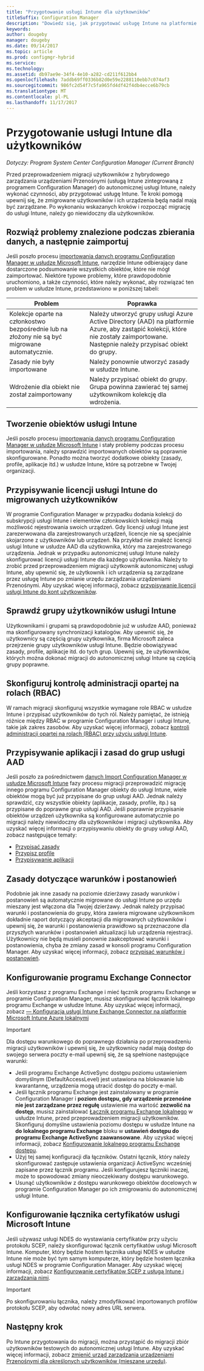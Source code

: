 ```yaml
---
title: "Przygotowanie usługi Intune dla użytkowników"
titleSuffix: Configuration Manager
description: "Dowiedz się, jak przygotować usługę Intune na platformie Azure do migracji użytkownika z hybrydowego zarządzania urządzeniami przenośnymi."
keywords: 
author: dougeby
manager: dougeby
ms.date: 09/14/2017
ms.topic: article
ms.prod: configmgr-hybrid
ms.service: 
ms.technology: 
ms.assetid: db97ae9e-34f4-4e10-a282-cd211f612bb4
ms.openlocfilehash: 7addb69ff0336b82d0e59e2288110ebb7c074af3
ms.sourcegitcommit: 986fc2d54f7c5fa965fd4df42f4db4ecce6b79cb
ms.translationtype: MT
ms.contentlocale: pl-PL
ms.lasthandoff: 11/17/2017
---
```

# <a name="prepare-intune-for-user-migration"></a>Przygotowanie usługi Intune dla użytkowników 

*Dotyczy: Program System Center Configuration Manager (Current Branch)*    

Przed przeprowadzeniem migracji użytkowników z hybrydowego zarządzania urządzeniami Przenośnymi (usługą Intune zintegrowaną z programem Configuration Manager) do autonomicznej usługi Intune, należy wykonać czynności, aby przygotować usługę Intune. Te kroki pomogą upewnij się, że zmigrowane użytkowników i ich urządzenia będą nadal mają być zarządzane. Po wykonaniu wskazanych kroków i rozpocząć migrację do usługi Intune, należy go niewidoczny dla użytkowników.  

## <a name="fix-issues-found-during-data-collection-and-import"></a>Rozwiąż problemy znalezione podczas zbierania danych, a następnie zaimportuj
Jeśli poszło procesu [importowania danych programu Configuration Manager w usłudze Microsoft Intune](migrate-import-data.md), narzędzie Intune odbierający dane dostarczone podsumowanie wszystkich obiektów, które nie mógł zaimportować. Niektóre typowe problemy, które prawdopodobnie uruchomiono, a także czynności, które należy wykonać, aby rozwiązać ten problem w usłudze Intune, przedstawiono w poniższej tabeli: 

|Problem  |Poprawka  |
|---------|---------|
|Kolekcje oparte na członkostwo bezpośrednie lub na złożony nie są być migrowane automatycznie.|Należy utworzyć grupy usługi Azure Active Directory (AAD) na platformie Azure, aby zastąpić kolekcji, które nie zostały zaimportowane. Następnie należy przypisać obiekt do grupy.|
|Zasady nie były importowane |Należy ponownie utworzyć zasady w usłudze Intune.|
|Wdrożenie dla obiekt nie został zaimportowany|Należy przypisać obiekt do grupy. Grupa powinna zawierać tej samej użytkownikom kolekcję dla wdrożenia.|

## <a name="create-intune-objects"></a>Tworzenie obiektów usługi Intune 
Jeśli poszło procesu [importowania danych programu Configuration Manager w usłudze Microsoft Intune](migrate-import-data.md) i stały problemy podczas procesu importowania, należy sprawdzić importowanych obiektów są poprawnie skonfigurowane. Ponadto można tworzyć dodatkowe obiekty (zasady, profile, aplikacje itd.) w usłudze Intune, które są potrzebne w Twojej organizacji. 

## <a name="assign-intune-licenses-to-migrated-users"></a>Przypisywanie licencji usługi Intune do migrowanych użytkowników
W programie Configuration Manager w przypadku dodania kolekcji do subskrypcji usługi Intune i elementów członkowskich kolekcji mają możliwość rejestrowania swoich urządzeń. Gdy licencji usługi Intune jest zarezerwowana dla zarejestrowanych urządzeń, licencje nie są specjalnie skojarzone z użytkowników lub urządzeń. Na przykład nie znaleźć licencji usługi Intune w usłudze AAD dla użytkownika, który ma zarejestrowanego urządzenia. Jednak w przypadku autonomicznej usługi Intune należy skonfigurować licencji usługi Intune dla każdego użytkownika. Należy to zrobić przed przeprowadzeniem migracji użytkownik autonomicznej usługi Intune, aby upewnić się, że użytkownik i ich urządzenia są zarządzane przez usługę Intune po zmianie urzędu zarządzania urządzeniami Przenośnymi. Aby uzyskać więcej informacji, zobacz [przypisywanie licencji usługi Intune do kont użytkowników](https://docs.microsoft.com/intune/licenses-assign). 

## <a name="verify-intune-user-groups"></a>Sprawdź grupy użytkowników usługi Intune
Użytkownikami i grupami są prawdopodobnie już w usłudze AAD, ponieważ ma skonfigurowany synchronizacji katalogów. Aby upewnić się, że użytkownicy są częścią grupy użytkownika, firma Microsoft zaleca przejrzenie grupy użytkowników usługi Intune. Będzie obowiązywać zasady, profile, aplikacje itd. do tych grup. Upewnij się, że użytkowników, których można dokonać migracji do autonomicznej usługi Intune są częścią grupy poprawne. 

## <a name="configure-role-based-administration-control-rbac"></a>Skonfiguruj kontrolę administracji opartej na rolach (RBAC)
W ramach migracji skonfiguruj wszystkie wymagane role RBAC w usłudze Intune i przypisać użytkowników do tych ról. Należy pamiętać, że istnieją różnice między RBAC w programie Configuration Manager i usługi Intune, takie jak zakres zasobów. Aby uzyskać więcej informacji, zobacz [kontroli administracji opartej na rolach (RBAC) przy użyciu usługi Intune](https://docs.microsoft.com/en-us/intune/role-based-access-control).

## <a name="assign-apps-and-policies-to-aad-groups"></a>Przypisywanie aplikacji i zasad do grup usługi AAD
Jeśli poszło za pośrednictwem [danych Import Configuration Manager w usłudze Microsoft Intune](migrate-import-data.md) fazy procesu migracji przeprowadzić migrację innego programu Configuration Manager obiekty do usługi Intune, wiele obiektów mogą być już przypisane do grup usługi AAD. Jednak należy sprawdzić, czy wszystkie obiekty (aplikacje, zasady, profile, itp.) są przypisane do poprawne grup usługi AAD. Jeśli poprawnie przypisanie obiektów urządzeń użytkownika są konfigurowane automatycznie po migracji należy niewidoczny dla użytkowników i migracji użytkownika. Aby uzyskać więcej informacji o przypisywaniu obiekty do grupy usługi AAD, zobacz następujące tematy: 
- [Przypisać zasady](https://docs.microsoft.com/intune/get-started-policies) 
- [Przypisz profile](https://docs.microsoft.com/intune/device-profile-assign) 
- [Przypisywanie aplikacji](https://docs.microsoft.com/intune/get-started-apps) 

## <a name="terms-and-conditions-policy"></a>Zasady dotyczące warunków i postanowień
Podobnie jak inne zasady na poziomie dzierżawy zasady warunków i postanowień są automatycznie migrowane do usługi Intune po urzędu mieszany jest włączona dla Twojej dzierżawy.  Jednak należy przypisać warunki i postanowienia do grupy, która zawiera migrowane użytkownikom dokładnie raport dotyczący akceptacji dla migrowanych użytkowników i upewnij się, że warunki i postanowienia prawidłowo są przeznaczone dla przyszłych warunków i postanowień aktualizacji lub urządzenia rejestracji. Użytkownicy nie będą musieli ponownie zaakceptować warunki i postanowienia, chyba że zmiany zasad w konsoli programu Configuration Manager. Aby uzyskać więcej informacji, zobacz [przypisać warunków i postanowień](https://docs.microsoft.com/intune/terms-and-conditions-create#assign-terms-and-conditions).

## <a name="configure-the-exchange-connector"></a>Konfigurowanie programu Exchange Connector
Jeśli korzystasz z programu Exchange i mieć łącznik programu Exchange w programie Configuration Manager, musisz skonfigurować łącznik lokalnego programu Exchange w usłudze Intune. Aby uzyskać więcej informacji, zobacz [— Konfiguracja usługi Intune Exchange Connector na platformie Microsoft Intune Azure lokalnymi](https://docs.microsoft.com/intune/exchange-connector-install)

> [!Important]
> Dla dostępu warunkowego do poprawnego działania po przeprowadzeniu migracji użytkowników i upewnij się, że użytkownicy nadal mają dostęp do swojego serwera poczty e-mail upewnij się, że są spełnione następujące warunki:
> - Jeśli programu Exchange ActiveSync dostępu poziomu ustawieniem domyślnym (DefaultAccessLevel) jest ustawiona na blokowanie lub kwarantannę, urządzenia mogą utracić dostęp do poczty e-mail. 
> - Jeśli łącznik programu Exchange jest zainstalowany w programie Configuration Manager i **poziom dostępu, gdy urządzenie przenośne nie jest zarządzane przez regułę** ustawienie ma wartość **zezwolić na dostęp**, musisz zainstalować [ Łącznik programu Exchange lokalnego](https://docs.microsoft.com/en-us/intune/conditional-access-exchange-create#configure-exchange-on-premises-access) w usłudze Intune, przed przeprowadzeniem migracji użytkowników. Skonfiguruj domyślne ustawienia poziomu dostępu w usłudze Intune na **do lokalnego programu Exchange** bloku w **ustawień dostępu do programu Exchange ActiveSync zaawansowane**. Aby uzyskać więcej informacji, zobacz [Konfigurowanie lokalnego programu Exchange dostępu](https://docs.microsoft.com/intune/conditional-access-exchange-create#configure-exchange-on-premises-access).
> - Użyj tej samej konfiguracji dla łączników. Ostatni łącznik, który należy skonfigurować zastępuje ustawienia organizacji ActiveSync wcześniej zapisane przez łącznik programu. Jeśli konfigurujesz łączniki inaczej, może to spowodować zmiany nieoczekiwany dostępu warunkowego.
> - Usunąć użytkowników z dostępu warunkowego obiektów docelowych w programie Configuration Manager po ich zmigrowaniu do autonomicznej usługi Intune.

## <a name="configure-the-microsoft-intune-certificate-connector"></a>Konfigurowanie łącznika certyfikatów usługi Microsoft Intune
Jeśli używasz usługi NDES do wystawiania certyfikatów przy użyciu protokołu SCEP, należy skonfigurować łącznik certyfikatów usługi Microsoft Intune. Komputer, który będzie hostem łącznika usługi NDES w usłudze Intune nie może być tym samym komputerze, który będzie hostem łącznika usługi NDES w programie Configuration Manager. Aby uzyskać więcej informacji, zobacz [Konfigurowanie certyfikatów SCEP z usługą Intune i zarządzania nimi](https://docs.microsoft.com/en-us/intune/certificates-scep-configure). 

> [!Important]    
> Po skonfigurowaniu łącznika, należy zmodyfikować importowanych profilów protokołu SCEP, aby odwołać nowy adres URL serwera.

## <a name="next-step"></a>Następny krok
Po Intune przygotowania do migracji, można przystąpić do migracji zbiór użytkowników testowych do autonomicznej usługi Intune. Aby uzyskać więcej informacji, zobacz [zmienić urząd zarządzania urządzeniami Przenośnymi dla określonych użytkowników (mieszane urzędu)](migrate-mixed-authority.md).


